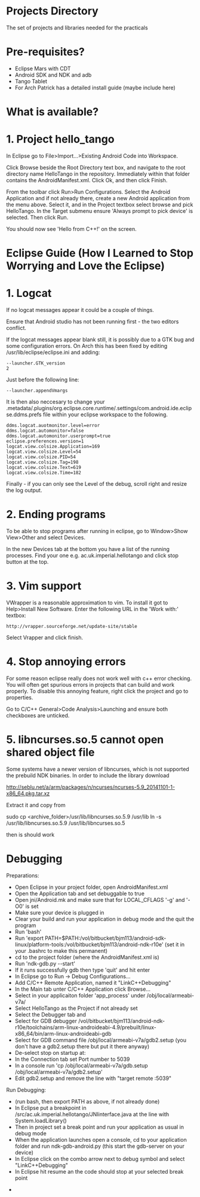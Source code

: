 Projects Directory
==================

The set of projects and libraries needed for the practicals

# Pre-requisites? #

* Eclipse Mars with CDT
* Android SDK and NDK and adb
* Tango Tablet
* For Arch Patrick has a detailed install guide (maybe include here)

# What is available? #

# 1. Project hello\_tango

In Eclipse go to File>Import...>Existing Android Code into Workspace.

Click Browse beside the Root Directory text box, and navigate to the root directory name HelloTango in the repository. Immediately within that folder contains the AndroidManifest.xml.  Click Ok, and then click Finish.  

From the toolbar click Run>Run Configurations.  Select the Android Application and if not already there, create a new Android application from the menu above. Select it, and in the Project textbox select browse and pick HelloTango. In the Target submenu ensure 'Always prompt to pick device' is selected.  Then click Run.

You should now see 'Hello from C++!' on the screen.

# Eclipse Guide (How I Learned to Stop Worrying and Love the Eclipse) #

# 1. Logcat

If no logcat messages appear it could be a couple of things.

Ensure that Android studio has not been running first - the two editors conflict.

If the logcat messages appear blank still, it is possibly due to a GTK bug and some configuration errors.  On Arch this has been fixed by editing /usr/lib/eclipse/eclipse.ini and adding:

    --launcher.GTK_version
    2

Just before the following line:

    --launcher.appendVmargs
	
It is then also neccesary to change your .metadata/.plugins/org.eclipse.core.runtime/.settings/com.android.ide.eclipse.ddms.prefs file within your eclipse workspace to the following.
    
	ddms.logcat.auotmonitor.level=error  
    ddms.logcat.automonitor=false  
    ddms.logcat.automonitor.userprompt=true  
    eclipse.preferences.version=1
    logcat.view.colsize.Application=169
    logcat.view.colsize.Level=54
    logcat.view.colsize.PID=54
    logcat.view.colsize.Tag=198
    logcat.view.colsize.Text=619
    logcat.view.colsize.Time=182

Finally - if you can only see the Level of the debug, scroll right and resize the log output.

# 2. Ending programs

To be able to stop programs after running in eclipse,  go to Window>Show View>Other and select Devices.

In the new Devices tab at the bottom you have a list of the running processes.  Find your one e.g. ac.uk.imperial.hellotango and click stop button at the top.

# 3. Vim support

VWrapper is a reasonable approximation to vim.  To install it got to Help>Install New Software.  Enter the following URL in the 'Work with:' textbox:

    http://vrapper.sourceforge.net/update-site/stable
	
Select Vrapper and click finish.

# 4. Stop annoying errors

For some reason eclipse really does not work well with c++ error checking.  You will often get spurious errors in projects that can build and work properly.  To disable this annoying feature, right click the project and go to properties.

Go to C/C++ General>Code Analysis>Launching and ensure both checkboxes are unticked.

# 5. libncurses.so.5 cannot open shared object file

Some systems have a newer version of libncurses, which is not supported the prebuild NDK binaries. In order to include the library download 

http://seblu.net/a/arm/packages/n/ncurses/ncurses-5.9_20141101-1-x86_64.pkg.tar.xz

Extract it and copy from

sudo cp <archive_folder>/usr/lib/libncurses.so.5.9 /usr/lib
ln -s /usr/lib/libncurses.so.5.9 /usr/lib/libncurses.so.5

then is should work

# Debugging #
Preparations:
* Open Eclipse in your project folder, open AndroidManifest.xml
* Open the Application tab and set debuggable to true
* Open jni/Android.mk and make sure that for LOCAL_CFLAGS '-g' and '-O0' is set
* Make sure your device is plugged in
* Clear your build and run your application in debug mode and the quit the program
* Run 'bash'
* Run 'export PATH=$PATH:/vol/bitbucket/bjm113/android-sdk-linux/platform-tools:/vol/bitbucket/bjm113/android-ndk-r10e' (set it in your .bashrc to make this permanent)
* cd to the project folder (where the AndroidManifest.xml is)
* Run 'ndk-gdb.py --start'
* If it runs successfully gdb then type 'quit' and hit enter
* In Eclipse go to Run -> Debug Configurations...
* Add C/C++ Remote Application, named it "LinkC++Debugging"
* In the Main tab unter C/C++ Application click Browse...
* Select in your applicaiton folder 'app_process' under <application-folder>/obj/local/armeabi-v7a/
* Select HelloTango as the Project if not already set
* Select the Debugger tab and 
* Select for GDB debugger /vol/bitbucket/bjm113/android-ndk-r10e/toolchains/arm-linux-androideabi-4.9/prebuilt/linux-x86_64/bin/arm-linux-androideabi-gdb
* Select for GDB command file <application-folder>/obj/local/armeabi-v7a/gdb2.setup (you don't have a gdb2.setup there but put it there anyway)
* De-select stop on startup at:
* In the Connection tab set Port number to 5039
* In a console run 'cp <application-folder>/obj/local/armeabi-v7a/gdb.setup <application-folder>/obj/local/armeabi-v7a/gdb2.setup' 
* Edit gdb2.setup and remove the line with "target remote :5039"

Run Debugging:
* (run bash, then export PATH as above, if not already done)
* In Eclipse put a breakpoint in <application-folder>/src/ac.uk.imperial.hellotango/JNIinterface.java at the line with System.loadLibrary()
* Then in project set a break point and run your application as usual in debug mode
* When the application launches open a console, cd to your application folder and run ndk-gdb-android.py (this start the gdb-server on your device)
* In Eclipse click on the combo arrow next to debug symbol and select "LinkC++Debugging"
* In Eclipse hit resume an the code should stop at your selected break point
- 
